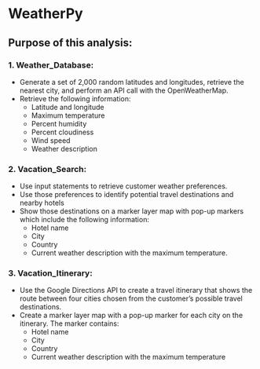 # WeatherPy
## Purpose of this analysis:
### 1. **Weather_Database:**
- Generate a set of 2,000 random latitudes and longitudes, retrieve the nearest city, and perform an API call with the OpenWeatherMap.
- Retrieve the following information: 
	- Latitude and longitude
	- Maximum temperature
	- Percent humidity
	- Percent cloudiness
	- Wind speed
	- Weather description
### 2. **Vacation_Search:**
- Use input statements to retrieve customer weather preferences.
- Use those preferences to identify potential travel destinations and nearby hotels
- Show those destinations on a marker layer map with pop-up markers which include the following information:
	- Hotel name
	- City
	- Country
	- Current weather description with the maximum temperature.
### 3. **Vacation_Itinerary:**
- Use the Google Directions API to create a travel itinerary that shows the route between four cities chosen from the customer’s possible travel destinations.
- Create a marker layer map with a pop-up marker for each city on the itinerary. The marker contains:
	- Hotel name
	- City
	- Country
	- Current weather description with the maximum temperature
